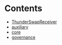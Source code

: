 

# Contents
- [ThunderSwapReceiver](/src/ThunderSwapReceiver)
- [auxiliary](/src/auxiliary)
- [core](/src/core)
- [governance](/src/governance)

